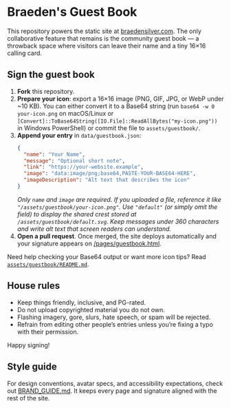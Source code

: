 # Braeden's Guest Book

This repository powers the static site at [braedensilver.com](https://braedensilver.com). The only collaborative feature that remains is the community guest book — a throwback space where visitors can leave their name and a tiny 16×16 calling card.

## Sign the guest book

1. **Fork** this repository.
2. **Prepare your icon**: export a 16×16 image (PNG, GIF, JPG, or WebP under ~10&nbsp;KB). You can either convert it to a Base64 string (run `base64 -w 0 your-icon.png` on macOS/Linux or `[Convert]::ToBase64String([IO.File]::ReadAllBytes("my-icon.png"))` in Windows PowerShell) or commit the file to `assets/guestbook/`.
3. **Append your entry** in `data/guestbook.json`:
   ```json
   {
     "name": "Your Name",
     "message": "Optional short note",
     "link": "https://your-website.example",
     "image": "data:image/png;base64,PASTE-YOUR-BASE64-HERE",
     "imageDescription": "Alt text that describes the icon"
   }
   ```
   *Only `name` and `image` are required. If you uploaded a file, reference it like `"/assets/guestbook/your-icon.png"`. Use `"default"` (or simply omit the field) to display the shared crest stored at `/assets/guestbook/default.svg`. Keep messages under 360 characters and write alt text that screen readers can understand.*
4. **Open a pull request**. Once merged, the site deploys automatically and your signature appears on [/pages/guestbook.html](https://braedensilver.com/pages/guestbook.html).

Need help checking your Base64 output or want more icon tips? Read [`assets/guestbook/README.md`](assets/guestbook/README.md).

## House rules

- Keep things friendly, inclusive, and PG-rated.
- Do not upload copyrighted material you do not own.
- Flashing imagery, gore, slurs, hate speech, or spam will be rejected.
- Refrain from editing other people’s entries unless you’re fixing a typo with their permission.

Happy signing!

## Style guide

For design conventions, avatar specs, and accessibility expectations, check out [BRAND_GUIDE.md](./BRAND_GUIDE.md). It keeps every page and signature aligned with the rest of the site.
